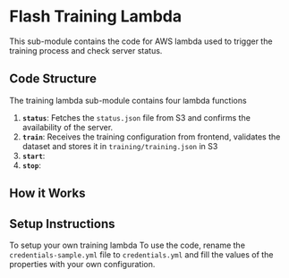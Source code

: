 # Flash Training Lambda

This sub-module contains the code for AWS lambda used to trigger the training process and check server status.

## Code Structure

The training lambda sub-module contains four lambda functions

1. **`status`**: Fetches the `status.json` file from S3 and confirms the availability of the server.
2. **`train`**: Receives the training configuration from frontend, validates the dataset and stores it in `training/training.json` in S3
3. **`start`**:
4. **`stop`**:

## How it Works

## Setup Instructions

To setup your own training lambda
To use the code, rename the `credentials-sample.yml` file to `credentials.yml` and fill the values of the properties with your own configuration.
